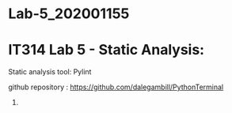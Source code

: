 # Lab-5_202001155
# IT314 Lab 5 - Static Analysis:

Static analysis tool: Pylint

github repository : https://github.com/dalegambill/PythonTerminal

1) 

